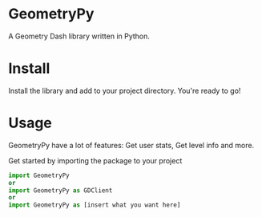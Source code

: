 # GeometryPy
A Geometry Dash library written in Python.
# Install
Install the library and add to your project directory. You're ready to go!
# Usage
GeometryPy have a lot of features: Get user stats, Get level info and more.

Get started by importing the package to your project
```Python
import GeometryPy
or
import GeometryPy as GDClient
or
import GeometryPy as [insert what you want here]
```

